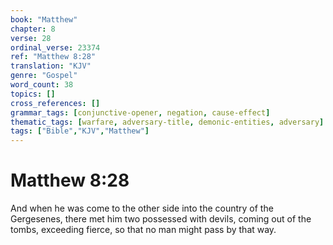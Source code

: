 ```yaml
---
book: "Matthew"
chapter: 8
verse: 28
ordinal_verse: 23374
ref: "Matthew 8:28"
translation: "KJV"
genre: "Gospel"
word_count: 38
topics: []
cross_references: []
grammar_tags: [conjunctive-opener, negation, cause-effect]
thematic_tags: [warfare, adversary-title, demonic-entities, adversary]
tags: ["Bible","KJV","Matthew"]
---
```


# Matthew 8:28

And when he was come to the other side into the country of the Gergesenes, there met him two possessed with devils, coming out of the tombs, exceeding fierce, so that no man might pass by that way.
